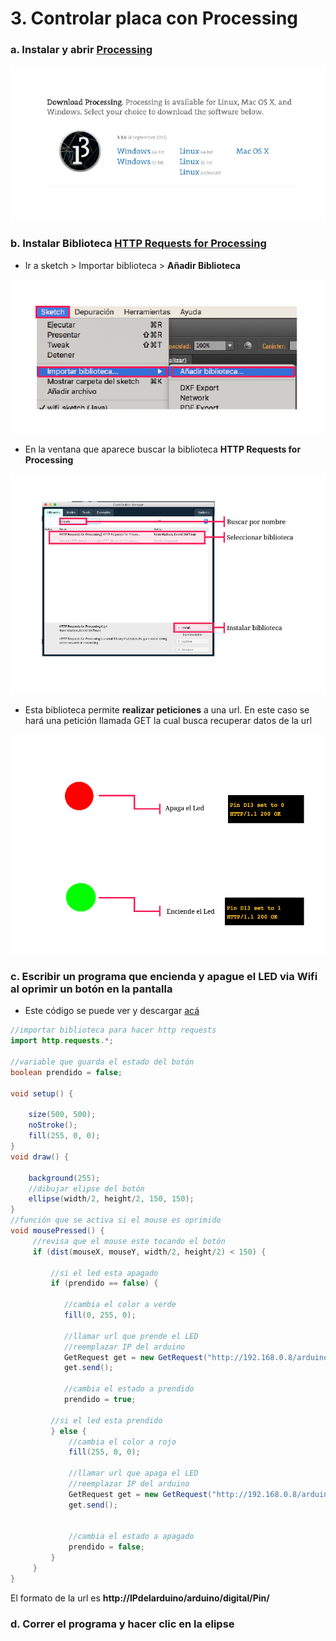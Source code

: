 # 3. Controlar placa con Processing

### a. Instalar y abrir [Processing](https://processing.org/download/)

![](../../.gitbook/assets/setup-72.png)

### b. Instalar Biblioteca [HTTP Requests for Processing](https://github.com/runemadsen/HTTP-Requests-for-Processing)

*  Ir a sketch &gt; Importar biblioteca &gt; **Añadir Biblioteca**

![](../../.gitbook/assets/setup-73.png)

*  En la ventana que aparece buscar la biblioteca **HTTP Requests for Processing**

![](../../.gitbook/assets/setup-74.png)

*  Esta biblioteca permite **realizar peticiones** a una url. En este caso se hará una petición llamada GET la cual busca recuperar datos de la url

![](../../.gitbook/assets/setup-75.png)

### c. Escribir un programa que encienda y apague el LED via Wifi al oprimir un botón en la pantalla

*  Este código se puede ver y descargar [acá](https://github.com/disenoMediosInteractivos/Tutoriales/blob/master/03_wifi_setup/wifi_sketch.pde)

```java
//importar biblioteca para hacer http requests
import http.requests.*;

//variable que guarda el estado del botón
boolean prendido = false;

void setup() {

    size(500, 500);
    noStroke();
    fill(255, 0, 0);
}
void draw() {

    background(255);
    //dibujar elipse del botón
    ellipse(width/2, height/2, 150, 150);
}
//función que se activa si el mouse es oprimido
void mousePressed() {
     //revisa que el mouse este tocando el botón
     if (dist(mouseX, mouseY, width/2, height/2) < 150) {
     
         //si el led esta apagado
         if (prendido == false) {
         
            //cambia el color a verde
            fill(0, 255, 0);
           
            //llamar url que prende el LED
            //reemplazar IP del arduino
            GetRequest get = new GetRequest("http://192.168.0.8/arduino/digital/13/1");
            get.send();
           
            //cambia el estado a prendido
            prendido = true;
        
         //si el led esta prendido
         } else {
             //cambia el color a rojo
             fill(255, 0, 0);
            
             //llamar url que apaga el LED
             //reemplazar IP del arduino
             GetRequest get = new GetRequest("http://192.168.0.8/arduino/digital/13/0");
             get.send();
            
            
             //cambia el estado a apagado
             prendido = false;
         }
     }
}
```

 El formato de la url es **http://IPdelarduino/arduino/digital/Pin/**

### d. Correr el programa y hacer clic en la elipse

